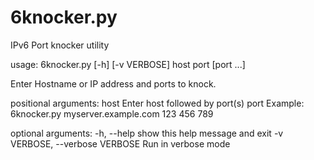 # 6knocker.py
IPv6 Port knocker utility

usage: 6knocker.py [-h] [-v VERBOSE] host port [port ...]

Enter Hostname or IP address and ports to knock.

positional arguments:
  host                  Enter host followed by port(s)
  port                  Example: 6knocker.py myserver.example.com 123 456 789

optional arguments:
  -h, --help            show this help message and exit
  -v VERBOSE, --verbose VERBOSE
                        Run in verbose mode
